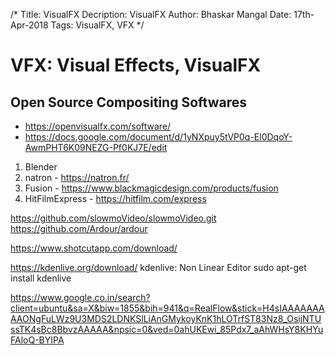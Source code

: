 /*
Title: VisualFX
Decription: VisualFX
Author: Bhaskar Mangal
Date: 17th-Apr-2018
Tags: VisualFX, VFX
*/

# VFX: Visual Effects, VisualFX

## Open Source Compositing Softwares
- https://openvisualfx.com/software/
- https://docs.google.com/document/d/1yNXpuy5tVP0q-El0DqoY-AwmPHT6K09NEZG-Pf0KJ7E/edit


1. Blender
2. natron - https://natron.fr/
3. Fusion - https://www.blackmagicdesign.com/products/fusion
4. HitFilmExpress - https://hitfilm.com/express

https://github.com/slowmoVideo/slowmoVideo.git
https://github.com/Ardour/ardour

https://www.shotcutapp.com/download/

https://kdenlive.org/download/
kdenlive: Non Linear Editor
sudo apt-get install kdenlive

https://www.google.co.in/search?client=ubuntu&sa=X&biw=1855&bih=941&q=RealFlow&stick=H4sIAAAAAAAAAONgFuLWz9U3MDS2LDNKSlLiAnGMykoyKnK1hLOTrfST83Nz8_OsijNTUssTK4sBc8BbvzAAAAA&npsic=0&ved=0ahUKEwi_85Pdx7_aAhWHsY8KHYuFAloQ-BYIPA